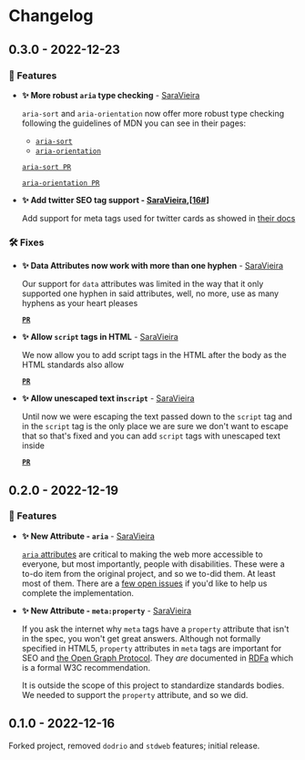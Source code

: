 # Changelog

## 0.3.0 - 2022-12-23

### 🎁 Features

- **✨ More robust `aria` type checking** - [SaraVieira]

  `aria-sort` and `aria-orientation` now offer more robust type checking following the guidelines of MDN you can see in their pages:

  - [`aria-sort`](https://developer.mozilla.org/en-US/docs/Web/Accessibility/ARIA/Attributes/aria-sort)
  - [`aria-orientation`](https://developer.mozilla.org/en-US/docs/Web/Accessibility/ARIA/Attributes/aria-orientation)

  [`aria-sort PR`](https://github.com/axodotdev/axohtml/pull/12)

  [`aria-orientation PR`](https://github.com/axodotdev/axohtml/pull/11)

- **✨ Add twitter SEO tag support - [SaraVieira],[[16#](https://github.com/axodotdev/axohtml/pull/16)]**

  Add support for meta tags used for twitter cards as showed in [their docs](https://developer.twitter.com/en/docs/twitter-for-websites/cards/overview/markup)

### 🛠️ Fixes

- **✨ Data Attributes now work with more than one hyphen** - [SaraVieira]

  Our support for `data` attributes was limited in the way that it only supported one hyphen in said attributes, well, no more, use as many hyphens as your heart pleases

  [**`PR`**](https://github.com/axodotdev/axohtml/pull/10)

- **✨ Allow `script` tags in HTML** - [SaraVieira]

  We now allow you to add script tags in the HTML after the body as the HTML standards also allow

  [**`PR`**](https://github.com/axodotdev/axohtml/pull/10)

- **✨ Allow unescaped text in`script`** - [SaraVieira]

  Until now we were escaping the text passed down to the `script` tag and in the `script` tag is the only place we are sure we don't want to escape that so that's fixed and you can add `script` tags with unescaped text inside

  [**`PR`**](https://github.com/axodotdev/axohtml/pull/14)

## 0.2.0 - 2022-12-19

### 🎁 Features

- **✨ New Attribute - `aria`** - [SaraVieira]

  [`aria` attributes] are critical to making the web more accessible to
  everyone, but most importantly, people with disabilities. These were a to-do
  item from the original project, and so we to-did them. At least most of
  them. There are a [few open issues] if you'd like to help us complete the
  implementation.

[`aria` attributes]: https://developer.mozilla.org/en-US/docs/Web/Accessibility/ARIA
[few open issues]: https://github.com/axodotdev/axohtml/issues?q=is%3Aissue+is%3Aopen+aria

- **✨ New Attribute - `meta:property`** - [SaraVieira]

  If you ask the internet why `meta` tags have a `property` attribute that
  isn't in the spec, you won't get great answers. Although not formally
  specified in HTML5, `property` attributes in `meta` tags are important for
  SEO and [the Open Graph Protocol]. They _are_ documented in [RDFa] which is
  a formal W3C recommendation.

  It is outside the scope of this project to standardize standards bodies. We
  needed to support the `property` attribute, and so we did.

[saravieira]: https://github.com/SaraVieira
[the open graph protocol]: https://ogp.me/
[rdfa]: https://en.wikipedia.org/wiki/RDFa

## 0.1.0 - 2022-12-16

Forked project, removed `dodrio` and `stdweb` features; initial release.
